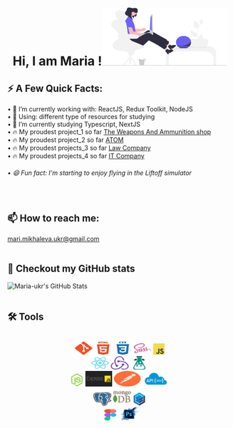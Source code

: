 <div style="display: inline_block">
  <h1 align="center">Hi,  I am Maria !<img alt="Git" height="130px" width="280px" src="https://github.com/Maria-ukr/Maria-ukr/blob/main/img/undraw_voice-interface_vo02.svg"></h1>
  <div style="display: inline_block">
    <h2>⚡️ A Few Quick Facts:</h2> 
    •  🔭 I’m currently working with: ReactJS, Redux Toolkit, NodeJS <br>
    •  💬 Using: different type of resources for studying <br>
    •  🌱 I’m currently studying Typescript, NextJS <br>
    •  🔥 My proudest project_1 so far <a href="https://maria-ukr.github.io/rifles/">The Weapons And Ammunition shop</a><br>
    •  🔥 My proudest project_2 so far <a href="https://maria-ukr.github.io/atom/">ATOM</a><br>
    •  🔥 My proudest projects_3 so far <a href="https://maria-ukr.github.io/law-company/">Law Company</a><br>
    •  🔥 My proudest projects_4 so far <a href="https://celadon-empanada-cf4de5.netlify.app/">IT Company</a><br>
    
   <h6> •  😄 Fun fact: I'm starting to enjoy flying in the Liftoff simulator</h6>
  </div>
</div>
<br>

<div>
  <h2>📫 How to reach me:</h2>
  <a href="mailto:mari.mikhaleva.ukr@gmail.com">mari.mikhaleva.ukr@gmail.com</a>
</div>
<br>

<div style="display: inline_block">
  <h2>💼 Checkout my GitHub stats</h2> 

<img src="https://github-readme-stats.vercel.app/api/top-langs/?username=Maria-ukr&theme=tokyonight&show_icons=true&hide_border=true&layout=compact" alt="Maria-ukr's GitHub Stats" />

</div>    
<br>

 <h2>🛠️ Tools</h2> 
<div align="center" style="display: inline_block" ><br>
  <img alt="Git" height="30px" width="40px" src="https://github.com/Maria-ukr/Maria-ukr/blob/main/img/git-original.svg">
  <img alt="HTML" height="30px" width="40px" src="https://github.com/Maria-ukr/Maria-ukr/blob/main/img/html5-plain-wordmark.svg">
  <img alt="CSS3" height="30px" width="40px" src="https://github.com/Maria-ukr/Maria-ukr/blob/main/img/css3-plain-wordmark.svg">
  <img alt="sass" height="30px" width="40px" src="https://github.com/Maria-ukr/Maria-ukr/blob/main/img/sass-original.svg">
  <img alt="javascript" width="26px" src="https://github.com/Maria-ukr/Maria-ukr/blob/main/img/javascript-original.svg">
<br>
  <img alt="React" height="30px" width="40px" src="https://github.com/Maria-ukr/Maria-ukr/blob/main/img/react-original.svg">
  <img alt="redux" height="30px" width="40px" src="https://github.com/Maria-ukr/Maria-ukr/blob/main/img/redux.svg">
  <img alt="i18next" height="30px" width="40px" src="https://github.com/Maria-ukr/Maria-ukr/blob/main/img/i18next.svg">
<br>
  <img alt="nodejs" height="30px" width="30px" src="https://github.com/Maria-ukr/Maria-ukr/blob/main/img/nodejs-original.svg">
  <img alt="expressjs" height="35px" width="60px" src="https://github.com/Maria-ukr/Maria-ukr/blob/main/img/expressjs.png">
  <img alt="postman" height="35px" width="60px" src="https://github.com/Maria-ukr/Maria-ukr/blob/main/img/postman.svg">
  <img alt="restful" height="35px" width="60px" src="https://github.com/Maria-ukr/Maria-ukr/blob/main/img/restful-api.png">
  <br>
  <img alt="postgresql" height="30px" width="40px" src="https://github.com/Maria-ukr/Maria-ukr/blob/main/img/Postgresql.svg">
  <img alt="mongodb" height="40px" width="40px" src="https://github.com/Maria-ukr/Maria-ukr/blob/main/img/mongodb.png">
  <img alt="sequelize" height="30px" width="30px" src="https://github.com/Maria-ukr/Maria-ukr/blob/main/img/sequelize.png">
<br>
  <img alt="figma" height="25px" width="40px" src="https://github.com/Maria-ukr/Maria-ukr/blob/main/img/figma-original.svg">
  <img alt="photoshop" height="30px" width="40px" src="https://github.com/Maria-ukr/Maria-ukr/blob/main/img/photoshop.png">
</div>
</div>
